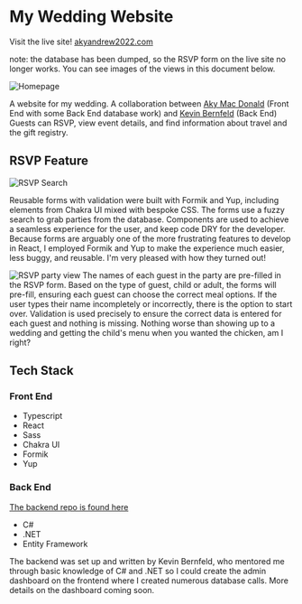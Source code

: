 # My Wedding Website

Visit the live site!
[akyandrew2022.com](http://akyandrew2022.com)

note: the database has been dumped, so the RSVP form on the live site no longer works. You can see images of the views in this document below.

![Homepage](public/docs/weddingsite_home.png)

A website for my wedding.
A collaboration between [Aky Mac Donald](https://github.com/solidquartz) (Front End with some Back End database work) and [Kevin Bernfeld](https://github.com/myopicmage) (Back End)
Guests can RSVP, view event details, and find information about travel and the gift registry.

## RSVP Feature

![RSVP Search](public/docs/weddingsite_rsvp.png)

Reusable forms with validation were built with Formik and Yup, including elements from Chakra UI mixed with bespoke CSS. The forms use a fuzzy search to grab parties from the database. Components are used to achieve a seamless experience for the user, and keep code DRY for the developer. 
Because forms are arguably one of the more frustrating features to develop in React, I employed Formik and Yup to make the experience much easier, less buggy, and reusable. I'm very pleased with how they turned out!

![RSVP party view](public/docs/weddingsite_rsvpdetails.png)
The names of each guest in the party are pre-filled in the RSVP form. Based on the type of guest, child or adult, the forms will pre-fill, ensuring each guest can choose the correct meal options. If the user types their name incompletely or incorrectly, there is the option to start over. Validation is used precisely to ensure the correct data is entered for each guest and nothing is missing. Nothing worse than showing up to a wedding and getting the child's menu when you wanted the chicken, am I right?

## Tech Stack
### Front End
- Typescript
- React
- Sass
- Chakra UI
- Formik
- Yup

### Back End
[The backend repo is found here](https://github.com/doginasweater/akywedding-backend)
- C#
- .NET
- Entity Framework

The backend was set up and written by Kevin Bernfeld, who mentored me through basic knowledge of C# and .NET so I could create the admin dashboard on the frontend where I created numerous database calls. More details on the dashboard coming soon.
